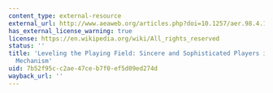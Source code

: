 ```yaml
---
content_type: external-resource
external_url: http://www.aeaweb.org/articles.php?doi=10.1257/aer.98.4.1636
has_external_license_warning: true
license: https://en.wikipedia.org/wiki/All_rights_reserved
status: ''
title: 'Leveling the Playing Field: Sincere and Sophisticated Players in the Boston
  Mechanism'
uid: 7b52f95c-c2ae-47ce-b7f0-ef5d09ed274d
wayback_url: ''
---
```

